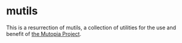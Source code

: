 # mutils
This is a resurrection of mutils, a collection of utilities for the
use and benefit of [the Mutopia Project](http://mutopiaproject.org).
